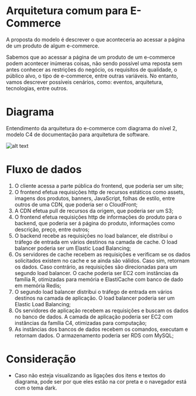 # Arquitetura comum para E-Commerce

A proposta do modelo é descrever o que aconteceria ao acessar a página de um produto de algum e-commerce.

Sabemos que ao acessar a página de um produto de um e-commerce podem acontecer inúmeras coisas, não sendo possível uma reposta sem antes conhecer as restrições do negócio, os requisitos de qualidade, o público alvo, o tipo de e-commerce, entre outras variáveis. No entanto, vamos descrever possíveis cenários, como: eventos, arquitetura, tecnologias, entre outros.

# Diagrama 
Entendimento da arquitetura do e-commerce com diagrama do nível 2, modelo C4 de documentação para arquitetura de software.

![alt text](https://github.com/delesposte/SoftwareArchitecture/blob/main/e-commerce.drawio.png?raw=true)

# Fluxo de dados
1.	O cliente acessa a parte pública do frontend, que poderia ser um site;
2.	O frontend efetua requisições http de recursos estáticos como assets, imagens dos produtos, banners, JavaScript, folhas de estilo, entre outros de uma CDN, que poderia ser o CloudFront;
3.	A CDN efetua pull de recursos da origem, que poderia ser um S3;
4.	O frontend efetua requisições http de informações do produto para o backend, que poderia ser á página do produto, informações como descrição, preço, entre outros;
5.	O backend recebe as requisições no load balancer, ele distribui o tráfego de entrada em vários destinos na camada de cache. O load balancer poderia ser um Elastic Load Balancing;
6.	Os servidores de cache recebem as requisições e verificam se os dados solicitados existem no cache e se ainda são válidos. Caso sim, retornam os dados. Caso contrário, as requisições são direcionadas para um segundo load balancer. O cache poderia ser EC2 com instâncias da família R, otimizadas para memória e ElastiCache  com banco de dado em memória Redis;
7.	O segundo load balancer distribui o tráfego de entrada em vários destinos na camada de aplicação. O load balancer poderia ser um Elastic Load Balancing;
8.	Os servidores de aplicação recebem as requisições e buscam os dados no banco de dados. A camada de aplicação poderia ser EC2 com instâncias da família C4, otimizadas para computação;
9.	As instâncias dos bancos de dados recebem os comandos, executam e retornam dados. O armazenamento poderia ser RDS com MySQL;

# Consideração
- Caso não esteja visualizando as ligações dos itens e textos do diagrama, pode ser por que eles estão na cor preta e o navegador está com o tema dark.
